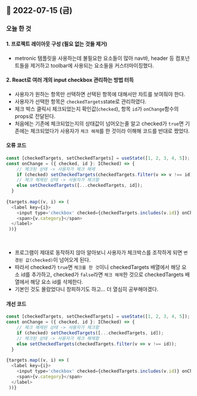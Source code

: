 ## 🦝 2022-07-15 (금) 
### 오늘 한 것
#### 1. 프로젝트 레이아웃 구성 (필요 없는 것들 제거)
- metronic 탬플릿을 사용하는데 불필요한 요소들이 많아 nav바, header 등 컴포넌트들을 제거하고 toolbar에 사용되는 요소들을 커스터마이징했다.


#### 2. React로 여러 개의 input checkbox 관리하는 방법 터득
- 사용자가 원하는 항목만 선택하면 선택된 항목에 대해서만 차트를 보여줘야 한다.    
- 사용자가 선택한 항목은 `checkedTargets`state로 관리하였다.     
- 체크 박스 클릭시 체크되었는지 확인값(`checked`), 항목 `id`가 `onChange`함수의 props로 전달된다.      
- 처음에는 기존에 체크되었는지의 상태값이 넘어오는줄 알고 checked가 `true`면 기존에는 체크되었다가 사용자가 `체크 해제`를 한 것이라 이해해 코드를 반대로 짰었다.   

#### 오류 코드
```js
const [checkedTargets, setCheckedTargets] = useState([1, 2, 3, 4, 5]);
const onChange = ({ checked, id }: IChecked) => {
    // 체크된 상태 -> 사용자가 체크 해제  
    if (checked) setCheckedTargets(checkedTargets.filter(v => v !== id));
    // 체크 해제된 상태 -> 사용자가 체크함
    else setCheckedTargets([...checkedTargets, id]);
  }
  
{targets.map((v, i) => (
  <label key={i}>
    <input type='checkbox' checked={checkedTargets.includes(v.id)} onChange={(e) => { onChange({ checked: e.currentTarget.checked, id: v.id }) }} />
    <span>{v.category}</span>
  </label>
 ))}
```

<br />

- 프로그램이 제대로 동작하지 않아 알아보니 사용자가 체크박스를 조작하게 되면 `변경된 값(checked)`이 넘어오게 된다.    
- 따라서 checked가 `true`면 `체크를 한 것`이니 checkedTargets 배열에서 해당 요소 id를 추가하고, checked가 `false`라면 `체크 해제`한 것으로 checkedTargets 배열에서 해당 요소 id를 삭제한다.      
- 기본인 것도 몰랐었다니 창피하기도 하고... 더 열심히 공부해야겠다.

#### 개선 코드
```js
const [checkedTargets, setCheckedTargets] = useState([1, 2, 3, 4, 5]);
const onChange = ({ checked, id }: IChecked) => {
    // 체크 해제된 상태 -> 사용자가 체크함
    if (checked) setCheckedTargets([...checkedTargets, id]);
    // 체크된 상태 -> 사용자가 체크 해제함
    else setCheckedTargets(checkedTargets.filter(v => v !== id));
  }
  
{targets.map((v, i) => (
  <label key={i}>
    <input type='checkbox' checked={checkedTargets.includes(v.id)} onChange={(e) => { onChange({ checked: e.currentTarget.checked, id: v.id }) }} />
    <span>{v.category}</span>
  </label>
 ))}
```



